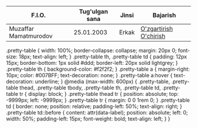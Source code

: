 <html>
    <head>
        <meta charset="UTF-8">
        <meta name="viewport" content="width=device-width, initial-scale=1.0">
        <link rel="stylesheet" href="./styles.css">
    </head>
    <body>
        <table class="pretty-table">
            <thead>
                <tr>
                    <th>
                        F.I.O.
                    </th>
                    <th>
                        Tug'ulgan sana
                    </th>
                    <th>
                        Jinsi
                    </th>
                    <th>
                        Bajarish
                    </th>
                </tr>
            </thead>
            <tbody>
                <tr>
                    <td>
                       Muzaffar Mamatmurodov
                    </td>
                    <td>
                        25.01.2003
                    </td>
                    <td>
                        Erkak
                    </td>
                    <td>
                        <a href="">O'zgartirish</a>
                        <a href="">O'chirish</a>
                    </td>
                </tr>
            </tbody>
        </table>
    </body>
</html>



.pretty-table {
    width: 100%;
    border-collapse: collapse;
    margin: 20px 0;
    font-size: 18px;
    text-align: left;
}
.pretty-table th, .pretty-table td {
    padding: 12px 15px;
    border-bottom: 1px solid #ddd;
    border-left: 20px solid lightgrey;
}
.pretty-table th {
    background-color: #f2f2f2;
}
.pretty-table a {
    margin-right: 10px;
    color: #007BFF;
    text-decoration: none;
}
.pretty-table a:hover {
    text-decoration: underline;
}
@media (max-width: 600px) {
    .pretty-table, .pretty-table thead, .pretty-table tbody, .pretty-table th, .pretty-table td, .pretty-table tr {
        display: block;
    }
    .pretty-table thead tr {
        position: absolute;
        top: -9999px;
        left: -9999px;
    }
    .pretty-table tr {
        margin: 0 0 1rem 0;
    }
    .pretty-table td {
        border: none;
        position: relative;
        padding-left: 50%;
        text-align: right;
    }
    .pretty-table td::before {
        content: attr(data-label);
        position: absolute;
        left: 0;
        width: 50%;
        padding-left: 15px;
        font-weight: bold;
        text-align: left;
    }
}